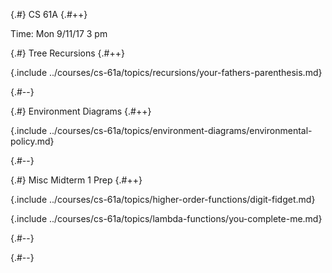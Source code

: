 
{.#} CS 61A
{.#++}

Time: Mon 9/11/17 3 pm

{.#} Tree Recursions
{.#++}

{.include ../courses/cs-61a/topics/recursions/your-fathers-parenthesis.md}

{.#--}

{.#} Environment Diagrams
{.#++}

{.include ../courses/cs-61a/topics/environment-diagrams/environmental-policy.md}

{.#--}

{.#} Misc Midterm 1 Prep
{.#++}

{.include ../courses/cs-61a/topics/higher-order-functions/digit-fidget.md}

{.include ../courses/cs-61a/topics/lambda-functions/you-complete-me.md}

{.#--}

{.#--}
